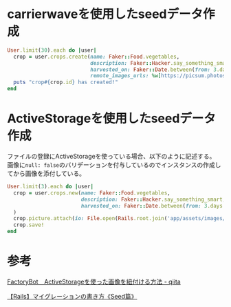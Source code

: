 # carrierwaveを使用したseedデータ作成

```ruby
User.limit(30).each do |user|
  crop = user.crops.create(name: Faker::Food.vegetables,
                           description: Faker::Hacker.say_something_smart,
                           harvested_on: Faker::Date.between(from: 3.days.ago, to: Date.today),
                           remote_images_urls: %w[https://picsum.photos/350/350/?random https://picsum.photos/350/350/?random])
  puts "crop#{crop.id} has created!"
end
```

# ActiveStorageを使用したseedデータ作成

ファイルの登録にActiveStorageを使っている場合、以下のように記述する。  
画像に`null: false`のバリデーションを付与しているのでインスタンスの作成してから画像を添付している。

```ruby
User.limit(3).each do |user|
  crop = user.crops.new(name: Faker::Food.vegetables,
                        description: Faker::Hacker.say_something_smart,
                        harvested_on: Faker::Date.between(from: 3.days.ago, to: Date.today)
  )
  crop.picture.attach(io: File.open(Rails.root.join('app/assets/images/400x200-crop-dummy.png')), filename: 'test.png')
  crop.save!
end
```

# 参考

[FactoryBot　ActiveStorageを使った画像を紐付ける方法 - qiita](https://qiita.com/minisera/items/c78759634a256a0b98c3)

[【Rails】マイグレーションの書き方《Seed篇》](https://www.autovice.jp/articles/121)